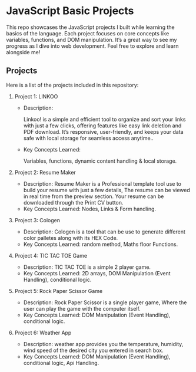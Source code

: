 # JavaScript Basic Projects

This repo showcases the JavaScript projects I built while learning the basics of the language. Each project focuses on core concepts like variables, functions, and DOM manipulation. It’s a great way to see my progress as I dive into web development. Feel free to explore and learn alongside me!
<!-- Welcome to my JavaScript learning journey! This repository contains various projects I built during the initial phase of learning JavaScript. These projects were created to strengthen my understanding of fundamental JavaScript concepts, such as variables, loops, functions, events, and DOM manipulation. 

Each project represents a step forward in my journey to becoming proficient in JavaScript. Feel free to explore the code and try out the projects yourself! -->

## Projects

Here is a list of the projects included in this repository:

1. <emp>Project 1:</emp> LINKOO
   - <emp>Description:</emp><br> <p>Linkoo! is a simple and efficient tool to organize and sort your links with just a few clicks, offering features like easy link deletion and PDF download. It’s responsive, user-friendly, and keeps your data safe with local storage for seamless access anytime..</p>
   - <emp>Key Concepts Learned:</emp><br> <p>Variables, functions, dynamic content handling & local storage.</P>

2. <emp>Project 2:</emp> Resume Maker
   - Description: Resume Maker is a Professional template tool use to build your resume with just a few details, The resume can be viewed in real time from the preview section. Your resume can be downloaded through the Print CV button. 
   - Key Concepts Learned: Nodes, Links & Form handling.

3. <emp>Project 3:</emp> Cologen
   - Description: Cologen is a tool that can be use to generate different color palletes along with its HEX Code.
   - Key Concepts Learned: random method, Maths floor Functions.

4. <emp>Project 4:</emp> TIC TAC TOE Game
   - Description: TIC TAC TOE is a simple 2 player game. 
   - Key Concepts Learned: 2D arrays, DOM Manipulation (Event Handling), conditional logic.
5. <emp>Project 5:</emp> Rock Paper Scissor Game
   - Description: Rock Paper Scissor is a single player game, Where the user can play the game with the computer itself. 
   - Key Concepts Learned: DOM Manipulation (Event Handling), conditional logic.
6. <emp>Project 6:</emp> Weather App
   - Description: weather app provides you the temperature, humidity, wind speed of the desired city you entered in search box.
   - Key Concepts Learned: DOM Manipulation (Event Handling), conditional logic, Api Handling.

<!-- ... *(List as many projects as you have)*  -->

<!-- ## How to Run

To run these projects on your local machine:

1. Clone this repository to your local machine.
   ```bash
   git clone https://github.com/vaibhav-soni74/js_projects.git
